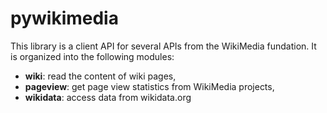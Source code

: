 pywikimedia
===========

This library is a client API for several APIs from the WikiMedia
fundation.  It is organized into the following modules:
* **wiki**: read the content of wiki pages,
* **pageview**: get page view statistics from WikiMedia projects,
* **wikidata**: access data from wikidata.org
